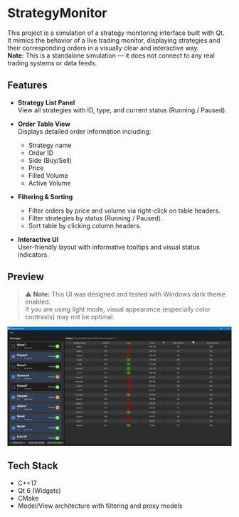 # StrategyMonitor

This project is a simulation of a strategy monitoring interface built with Qt.  
It mimics the behavior of a live trading monitor, displaying strategies and their corresponding orders in a visually clear and interactive way.  
**Note:** This is a standalone simulation — it does not connect to any real trading systems or data feeds.

## Features

- **Strategy List Panel**  
  View all strategies with ID, type, and current status (Running / Paused).

- **Order Table View**  
  Displays detailed order information including:
  - Strategy name
  - Order ID
  - Side (Buy/Sell)
  - Price
  - Filled Volume
  - Active Volume

- **Filtering & Sorting**  
  - Filter orders by price and volume via right-click on table headers.
  - Filter strategies by status (Running / Paused).
  - Sort table by clicking column headers.

- **Interactive UI**  
  User-friendly layout with informative tooltips and visual status indicators.

## Preview

> ⚠️ **Note:** This UI was designed and tested with Windows dark theme enabled.  
> If you are using light mode, visual appearance (especially color contrasts) may not be optimal.

![App Screenshot](https://github.com/yunnsbz/StrategyMonitor/blob/main/preview.png)

## Tech Stack

- C++17
- Qt 6 (Widgets)
- CMake
- Model/View architecture with filtering and proxy models
